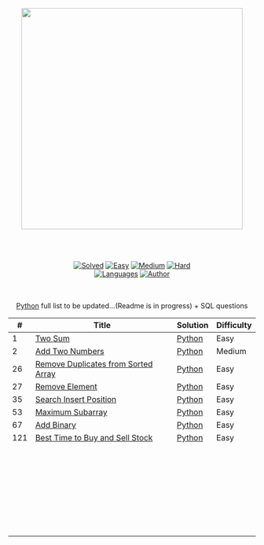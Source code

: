 <div align="center"> 
<a href= "https://leetcode.com/yashitanamdeo/"><img src="https://user-images.githubusercontent.com/49322948/150185385-9e463109-24ef-4c01-9ebf-7b7d57d8cf18.png" width="450" height="auto/"/><br><br><br><br>
 

[![Solved](https://img.shields.io/badge/Solved-182/2238-337ab7.svg?style=flat)](https://github.com/yashitanamdeo/leetcode)
[![Easy](https://img.shields.io/badge/Easy-80-5cb85c.svg?style=flat)](https://github.com/yashitanamdeo/leetcode/tree/main/Easy)
[![Medium](https://img.shields.io/badge/Medium-56-f0ad4e.svg?style=flat)](https://github.com/yashitanamdeo/leetcode/tree/main/Medium)
[![Hard](https://img.shields.io/badge/Hard-12-d9534f.svg?style=flat)](https://github.com/yashitanamdeo/leetcode/tree/main/Hard)
</br>
[![Languages](https://img.shields.io/badge/Languages-Python-red.svg?style=flat)](https://github.com/yashitanamdeo/leetcode)
[![Author](https://img.shields.io/badge/Author-Yashita%20Namdeo-blue.svg?style=flat)](https://leetcode.com/yashitanamdeo/)



  
<br><br>
[Python](https://github.com/yashitanamdeo/leetcode) full list to be updated...(Readme is in progress) + SQL questions

| # | Title | Solution | Difficulty |
|---| ----- | -------- | --------------------- |
| 1 | [Two Sum](https://leetcode.com/problems/two-sum/) | [Python](https://github.com/yashitanamdeo/leetcode/blob/main/Easy/1.%20Two%20Sum.py) | Easy |
| 2 | [Add Two Numbers](https://leetcode.com/problems/add-two-numbers) | [Python]() | Medium |
| 26 | [Remove Duplicates from Sorted Array](https://leetcode.com/problems/remove-duplicates-from-sorted-array/) | [Python](https://github.com/yashitanamdeo/leetcode/blob/main/Easy/26.%20Remove%20Duplicates%20from%20Sorted%20Array.py) | Easy |
| 27 | [Remove Element](https://leetcode.com/problems/remove-element/) | [Python](https://github.com/yashitanamdeo/leetcode/blob/main/Easy/27.%20Remove%20Element.py) | Easy |
| 35 | [Search Insert Position](https://leetcode.com/problems/search-insert-position/) | [Python](https://github.com/yashitanamdeo/leetcode/blob/main/Easy/35.%20Search%20Insert%20Position.py) | Easy |
| 53 | [Maximum Subarray](https://leetcode.com/problems/maximum-subarray/) | [Python](https://github.com/yashitanamdeo/leetcode/blob/main/Easy/53.%20Maximum%20Subarray.py) | Easy |
| 67 | [Add Binary](https://leetcode.com/problems/add-binary/) | [Python](https://github.com/yashitanamdeo/leetcode/blob/main/Easy/67.%20Add%20Binary.py) | Easy |
| 121 | [Best Time to Buy and Sell Stock](https://leetcode.com/problems/best-time-to-buy-and-sell-stock/) | [Python](https://github.com/yashitanamdeo/leetcode/blob/main/Easy/121.%20Best%20Time%20to%20Buy%20and%20Sell%20Stock.py) | Easy |
|  | []() | []() |  |
|  | []() | []() |  |
|  | []() | []() |  |
|  | []() | []() |  |
|  | []() | []() |  |
|  | []() | []() |  |
|  | []() | []() |  |
|  | []() | []() |  | 
|  | []() | []() |  | 
|  | []() | []() |  |  
|  | []() | []() |  |  
|  | []() | []() |  |  
|  | []() | []() |  |
|  | []() | []() |  |  
|  | []() | []() |  |
|  | []() | []() |  |
|  | []() | []() |  |
|  | []() | []() |  |
|  | []() | []() |  |
|  | []() | []() |  |
|  | []() | []() |  |
|  | []() | []() |  |
|  | []() | []() |  |
|  | []() | []() |  |
|  | []() | []() |  |
|  | []() | []() |  |
|  | []() | []() |  |
|  | []() | []() |  |
|  | []() | []() |  |
|  | []() | []() |  |
|  | []() | []() |  |
  </div>
